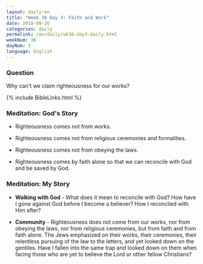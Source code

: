 ```yaml
---
layout: daily-en
title: "Week 36 Day 3: Faith and Work"
date: 2018-09-26 
categories: daily
permalink: /en/daily/wk36-day3-daily.html
weekNum: 36
dayNum: 3
language: English
---
```


### Question     
Why can't we claim righteousness for our works?

{% include BibleLinks.html %} 

### Meditation: God's Story   
+ Righteousness comes not from works. 

+ Righteousness comes not from religious ceremonies and formalities. 

+ Righteousness comes not from obeying the laws. 

+ Righteousness comes by faith alone so that we can reconcile with God and be saved by God. 

### Meditation: My Story   
+ **Walking with God** - What does it mean to reconcile with God? How have I gone against God before I become a believer? How I reconciled with Him after? 

+ **Community** - Righteousness does not come from our works, nor from obeying the laws, nor from religious ceremonies, but from faith and from faith alone. The Jews emphasized on their works, their ceremonies, their relentless pursuing of the law to the letters, and yet looked down on the gentiles. Have I fallen into the same trap and looked down on them when facing those who are yet to believe the Lord or other fellow Christians? 

